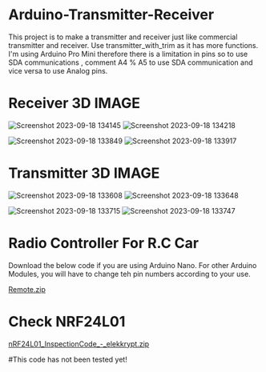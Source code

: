 # Arduino-Transmitter-Receiver

This project is to make a transmitter and receiver just like commercial transmitter and receiver.
Use transmitter_with_trim as it has more functions. I'm using Arduino Pro Mini therefore there is a limitation in pins so to use SDA communications , comment A4 % A5 to use SDA communication and vice versa to use Analog pins. 

# Receiver 3D IMAGE 

![Screenshot 2023-09-18 134145](https://github.com/HyperArx/Arduino-Transmitter-Receiver/assets/86643678/ea99f1ee-3162-425a-bd24-1693b3a2b001)
![Screenshot 2023-09-18 134218](https://github.com/HyperArx/Arduino-Transmitter-Receiver/assets/86643678/d91e2560-1855-461f-8238-2a0aa3840254)

![Screenshot 2023-09-18 133849](https://github.com/HyperArx/Arduino-Transmitter-Receiver/assets/86643678/028317d7-e2c3-4d8a-98c9-f3b1d13e1644)
![Screenshot 2023-09-18 133917](https://github.com/HyperArx/Arduino-Transmitter-Receiver/assets/86643678/2b8a5546-1c2a-4c96-98cb-bc6da7ae9cde)

# Transmitter 3D IMAGE 

![Screenshot 2023-09-18 133608](https://github.com/HyperArx/Arduino-Transmitter-Receiver/assets/86643678/1777a63e-7b49-465a-a2b8-a1fabc9be848)
![Screenshot 2023-09-18 133648](https://github.com/HyperArx/Arduino-Transmitter-Receiver/assets/86643678/bd1b8d34-d01f-4064-a3aa-88f128213253)

![Screenshot 2023-09-18 133715](https://github.com/HyperArx/Arduino-Transmitter-Receiver/assets/86643678/3c0b8628-505d-4a80-8b44-208bf762cb35)
![Screenshot 2023-09-18 133747](https://github.com/HyperArx/Arduino-Transmitter-Receiver/assets/86643678/3d6dc478-20d9-4829-97c0-83411b2b187b)

# Radio Controller For R.C Car

Download the below code if you are using Arduino Nano. For other Arduino Modules, you will have to change teh pin numbers according to your use.

[Remote.zip](https://github.com/HyperArx/Arduino-Transmitter-Receiver/files/7878967/Remote.zip) 

# Check NRF24L01

[nRF24L01_InspectionCode_-_elekkrypt.zip](https://github.com/HyperArx/Arduino-Transmitter-Receiver/files/7919641/nRF24L01_InspectionCode_-_elekkrypt.zip)


#This code has not been tested yet!

